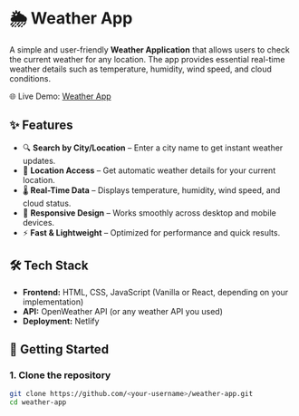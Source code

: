 # 🌦️ Weather App

A simple and user-friendly **Weather Application** that allows users to check the current weather for any location. The app provides essential real-time weather details such as temperature, humidity, wind speed, and cloud conditions.  

🌐 Live Demo: [Weather App](https://mdraihanahmad-weather.netlify.app/)


## ✨ Features
- 🔍 **Search by City/Location** – Enter a city name to get instant weather updates.  
- 📍 **Location Access** – Get automatic weather details for your current location.  
- 🌡️ **Real-Time Data** – Displays temperature, humidity, wind speed, and cloud status.  
- 📱 **Responsive Design** – Works smoothly across desktop and mobile devices.  
- ⚡ **Fast & Lightweight** – Optimized for performance and quick results.  

## 🛠️ Tech Stack
- **Frontend:** HTML, CSS, JavaScript (Vanilla or React, depending on your implementation)  
- **API:** OpenWeather API (or any weather API you used)  
- **Deployment:** Netlify  

## 🚀 Getting Started
### 1. Clone the repository
```bash
git clone https://github.com/<your-username>/weather-app.git
cd weather-app

